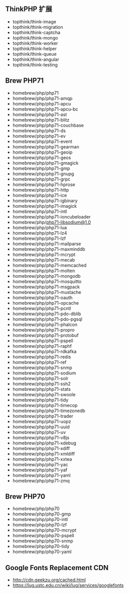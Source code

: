 ## ThinkPHP 扩展

- topthink/think-image
- topthink/think-migration
- topthink/think-captcha
- topthink/think-mongo
- topthink/think-worker
- topthink/think-helper
- topthink/think-queue
- topthink/think-angular
- topthink/think-testing

## Brew PHP71

- homebrew/php/php71
- homebrew/php/php71-amqp
- homebrew/php/php71-apcu
- homebrew/php/php71-apcu-bc
- homebrew/php/php71-ast
- homebrew/php/php71-blitz
- homebrew/php/php71-couchbase
- homebrew/php/php71-ds
- homebrew/php/php71-ev
- homebrew/php/php71-event
- homebrew/php/php71-gearman
- homebrew/php/php71-geoip
- homebrew/php/php71-geos
- homebrew/php/php71-gmagick
- homebrew/php/php71-gmp
- homebrew/php/php71-gnupg
- homebrew/php/php71-grpc
- homebrew/php/php71-hprose
- homebrew/php/php71-http
- homebrew/php/php71-ice
- homebrew/php/php71-igbinary
- homebrew/php/php71-imagick
- homebrew/php/php71-intl
- homebrew/php/php71-ioncubeloader
- homebrew/php/php71-libsodium@1.0
- homebrew/php/php71-lua
- homebrew/php/php71-lz4
- homebrew/php/php71-lzf
- homebrew/php/php71-mailparse
- homebrew/php/php71-maxminddb
- homebrew/php/php71-mcrypt
- homebrew/php/php71-mecab
- homebrew/php/php71-memcached
- homebrew/php/php71-molten
- homebrew/php/php71-mongodb
- homebrew/php/php71-mosquitto
- homebrew/php/php71-msgpack
- homebrew/php/php71-mustache
- homebrew/php/php71-oauth
- homebrew/php/php71-opcache
- homebrew/php/php71-pcntl
- homebrew/php/php71-pdo-dblib
- homebrew/php/php71-pdo-pgsql
- homebrew/php/php71-phalcon
- homebrew/php/php71-propro
- homebrew/php/php71-protobuf
- homebrew/php/php71-pspell
- homebrew/php/php71-raphf
- homebrew/php/php71-rdkafka
- homebrew/php/php71-redis
- homebrew/php/php71-ref
- homebrew/php/php71-snmp
- homebrew/php/php71-sodium
- homebrew/php/php71-solr
- homebrew/php/php71-ssh2
- homebrew/php/php71-stats
- homebrew/php/php71-swoole
- homebrew/php/php71-tidy
- homebrew/php/php71-timecop
- homebrew/php/php71-timezonedb
- homebrew/php/php71-trader
- homebrew/php/php71-uopz
- homebrew/php/php71-uuid
- homebrew/php/php71-uv
- homebrew/php/php71-v8js
- homebrew/php/php71-xdebug
- homebrew/php/php71-xdiff
- homebrew/php/php71-xmldiff
- homebrew/php/php71-xxtea
- homebrew/php/php71-yac
- homebrew/php/php71-yaf
- homebrew/php/php71-yaml
- homebrew/php/php71-zmq

## Brew PHP70

- homebrew/php/php70
- homebrew/php/php70-gmp
- homebrew/php/php70-intl
- homebrew/php/php70-lzf
- homebrew/php/php70-mcrypt
- homebrew/php/php70-pspell
- homebrew/php/php70-snmp
- homebrew/php/php70-tidy
- homebrew/php/php70-yaml

## Google Fonts Replacement CDN
- http://cdn.geekzu.org/cached.html
- https://lug.ustc.edu.cn/wiki/lug/services/googlefonts
